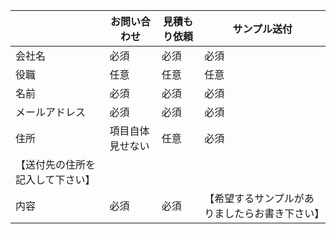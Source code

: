 |  | お問い合わせ | 見積もり依頼 | サンプル送付 |
| --- | --- | --- | --- |
| 会社名 | 必須 | 必須 | 必須 |
| 役職 | 任意 | 任意 | 任意 |
| 名前 | 必須 | 必須 | 必須 |
| メールアドレス | 必須 | 必須 | 必須 |
| 住所 | 項目自体見せない | 任意 | 必須
【送付先の住所を記入して下さい】 |
| 内容 | 必須 | 必須 | 【希望するサンプルがありましたらお書き下さい】 |